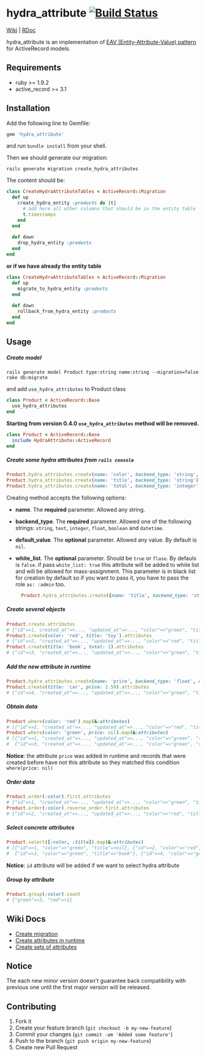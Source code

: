 # hydra_attribute [![Build Status](https://secure.travis-ci.org/kostyantyn/hydra_attribute.png)](http://travis-ci.org/kostyantyn/hydra_attribute)

[Wiki](https://github.com/kostyantyn/hydra_attribute/wiki) | [RDoc](http://rdoc.info/github/kostyantyn/hydra_attribute)

hydra_attribute is an implementation of
[EAV (Entity-Attribute-Value) pattern](http://en.wikipedia.org/wiki/Entity–attribute–value_model) for ActiveRecord models.

## Requirements
* ruby >= 1.9.2
* active_record >= 3.1

## Installation

Add the following line to Gemfile:
```ruby
gem 'hydra_attribute'
```
and run `bundle install` from your shell.
    
Then we should generate our migration:
```shell
rails generate migration create_hydra_attributes
```    
The content should be:
```ruby    
class CreateHydraAttributeTables < ActiveRecord::Migration
  def up
    create_hydra_entity :products do |t|
      # add here all other columns that should be in the entity table
      t.timestamps
    end
  end
      
  def down
    drop_hydra_entity :products
  end
end
```

**or if we have already the entity table**

```ruby    
class CreateHydraAttributeTables < ActiveRecord::Migration
  def up
    migrate_to_hydra_entity :products
  end
      
  def down
    rollback_from_hydra_entity :products
  end
end
```

## Usage

##### Create model
```shell
rails generate model Product type:string name:string --migration=false
rake db:migrate
```

and add `use_hydra_attributes` to Product class
```ruby
class Product < ActiveRecord::Base
  use_hydra_attributes
end
```

**Starting from version 0.4.0 `use_hydra_attributes` method will be removed.**
```ruby
class Product < ActiveRecord::Base
  include HydraAttribute::ActiveRecord
end
```

##### Create some hydra attributes from `rails console`
```ruby
Product.hydra_attributes.create(name: 'color', backend_type: 'string', default_value: 'green')
Product.hydra_attributes.create(name: 'title', backend_type: 'string')
Product.hydra_attributes.create(name: 'total', backend_type: 'integer', default_value: 1)
```

Creating method accepts the following options:
* **name**. The **required** parameter. Allowed any string.   
* **backend_type**. The **required** parameter. Allowed one of the following strings: `string`, `text`, `integer`, `float`, `boolean` and `datetime`.
* **default_value**. The **optional** parameter. Allowed any value. By default is `nil`.
* **white_list**. The **optional** parameter. Should be `true` or `flase`. By defauls is `false`. if pass `white_list: true` this attribute will be added to white list and will be allowed for mass-assignment. This parameter is in black list for creation by default so if you want to pass it, you have to pass the role `as: :admin` too.

  ```ruby
    Product.hydra_attributes.create({name: 'title', backend_type: 'string', white_list: true}, as: :admin)
  ```

##### Create several objects

```ruby
Product.create.attributes
# {"id"=>1, created_at"=>..., "updated_at"=>..., "color"=>"green", "title"=>nil, "total"=>1}
Product.create(color: 'red', title: 'toy').attributes
# {"id"=>2, "created_at"=>..., "updated_at"=>..., "color"=>"red", "title"=>"toy", "total"=>1}
Product.create(title: 'book', total: 2).attributes
# {"id"=>3, "created_at"=>..., "updated_at"=>..., "color"=>"green", "title"=>"book", "total"=>2} 
```

##### Add the new attribute in runtime
```ruby
Product.hydra_attributes.create(name: 'price', backend_type: 'float', default_value: 0.0)
Product.create(title: 'car', price: 2.50).attributes
# {"id"=>4, "created_at"=>..., "updated_at"=>..., "color"=>"green", "title"=>"car", "price"=>2.5, "total"=>1} 
```

##### Obtain data
```ruby
Product.where(color: 'red').map(&:attributes)
# [{"id"=>2, "created_at"=>..., "updated_at"=>..., "color"=>"red", "title"=>"toy", "price"=>0.0, "total"=>1}] 
Product.where(color: 'green', price: nil).map(&:attributes)
# [{"id"=>1, "created_at"=>..., "updated_at"=>..., "color"=>"green", "title"=>nil, "price"=>0.0, "total"=>1},  
#  {"id"=>3, "created_at"=>..., "updated_at"=>..., "color"=>"green", "title"=>"book", "price"=>0.0, "total"=>2}] 
```
**Notice**: the attribute `price` was added in runtime and records that were created before have not this attribute
so they matched this condition `where(price: nil)`

##### Order data
```ruby
Product.order(:color).first.attributes
# {"id"=>1, "created_at"=>..., "updated_at"=>..., "color"=>"green", "title"=>nil, "price"=>0.0, "total"=>1} 
Product.order(:color).reverse_order.first.attributes
# {"id"=>2, "created_at"=>..., "updated_at"=>..., "color"=>"red", "title"=>"toy", "price"=>0.0, "total"=>1}
```

##### Select concrete attributes
```ruby
Product.select([:color, :title]).map(&:attributes)
# [{"id"=>1, "color"=>"green", "title"=>nil}, {"id"=>2, "color"=>"red", "title"=>"toy"},  
#  {"id"=>3, "color"=>"green", "title"=>"book"}, {"id"=>4, "color"=>"green", "title"=>"car"}]
```
**Notice**: `id` attribute will be added if we want to select hydra attribute

##### Group by attribute
```ruby
Product.group(:color).count
# {"green"=>3, "red"=>1}
```

## Wiki Docs
* [Create migration](https://github.com/kostyantyn/hydra_attribute/wiki/Create-migration)
* [Create attributes in runtime](https://github.com/kostyantyn/hydra_attribute/wiki/Create-attributes-in-runtime)
* [Create sets of attributes](https://github.com/kostyantyn/hydra_attribute/wiki/Create-sets-of-attributes)

## Notice

The each new minor version doesn't guarantee back compatibility with previous one 
until the first major version will be released. 

## Contributing

1. Fork it
2. Create your feature branch (`git checkout -b my-new-feature`)
3. Commit your changes (`git commit -am 'Added some feature'`)
4. Push to the branch (`git push origin my-new-feature`)
5. Create new Pull Request
